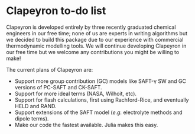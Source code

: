 # Clapeyron to-do list

Clapeyron is developed entirely by three recently graduated chemical engineers in our free time; none of us are experts in writing algorithms but we decided to build this package due to our experience with commercial thermodynamic modelling tools.
We will continue developing Clapeyron in our free time but we welcome any contributions you might be willing to make!

The current plans of Clapeyron are:

* Support more group contribution (GC) models like SAFT-γ SW and GC versions of PC-SAFT and CK-SAFT.
* Support for more ideal terms (NASA, Wilhoit, etc).
* Support for flash calculations, first using Rachford-Rice, and eventually HELD and RAND.
* Support extensions of the SAFT model (*e.g.* electrolyte methods and dipole terms).
* Make our code the fastest available.
  Julia makes this easy.
